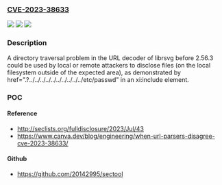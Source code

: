 ### [CVE-2023-38633](https://cve.mitre.org/cgi-bin/cvename.cgi?name=CVE-2023-38633)
![](https://img.shields.io/static/v1?label=Product&message=n%2Fa&color=blue)
![](https://img.shields.io/static/v1?label=Version&message=n%2Fa&color=blue)
![](https://img.shields.io/static/v1?label=Vulnerability&message=n%2Fa&color=brighgreen)

### Description

A directory traversal problem in the URL decoder of librsvg before 2.56.3 could be used by local or remote attackers to disclose files (on the local filesystem outside of the expected area), as demonstrated by href=".?../../../../../../../../../../etc/passwd" in an xi:include element.

### POC

#### Reference
- http://seclists.org/fulldisclosure/2023/Jul/43
- https://www.canva.dev/blog/engineering/when-url-parsers-disagree-cve-2023-38633/

#### Github
- https://github.com/20142995/sectool

